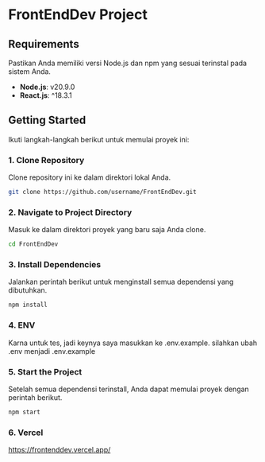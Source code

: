 # FrontEndDev Project

## Requirements

Pastikan Anda memiliki versi Node.js dan npm yang sesuai terinstal pada sistem Anda.

- **Node.js**: v20.9.0
- **React.js**: ^18.3.1

## Getting Started

Ikuti langkah-langkah berikut untuk memulai proyek ini:

### 1. Clone Repository

Clone repository ini ke dalam direktori lokal Anda.

```bash
git clone https://github.com/username/FrontEndDev.git
```

### 2. Navigate to Project Directory

Masuk ke dalam direktori proyek yang baru saja Anda clone.

```bash
cd FrontEndDev
```

### 3. Install Dependencies

Jalankan perintah berikut untuk menginstall semua dependensi yang dibutuhkan.

```bash
npm install
```

### 4. ENV

Karna untuk tes, jadi keynya saya masukkan ke .env.example.
silahkan ubah .env menjadi .env.example

### 5. Start the Project

Setelah semua dependensi terinstall, Anda dapat memulai proyek dengan perintah berikut.

```bash
npm start
```

### 6. Vercel

https://frontenddev.vercel.app/